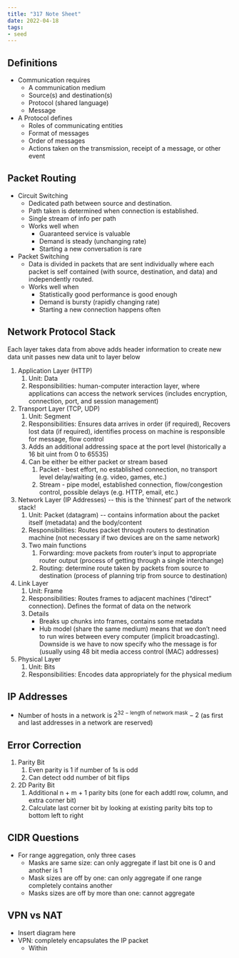 ```yaml
---
title: "317 Note Sheet"
date: 2022-04-18
tags:
- seed
---
```


## Definitions
- Communication requires
	- A communication medium
	-  Source(s) and destination(s)
	-  Protocol (shared language)
	-  Message
- A Protocol defines
	- Roles of communicating entities  
	- Format of messages  
	- Order of messages  
	- Actions taken on the transmission, receipt of a message, or other event

## Packet Routing
- Circuit Switching
	- Dedicated path between source and destination.
	- Path taken is determined when connection is established.
	- Single stream of info per path
	- Works well when
		-   Guaranteed service is valuable
		-   Demand is steady (unchanging rate)
		-   Starting a new conversation is rare
- Packet Switching
	- Data is divided in packets that are sent individually where each packet is self contained (with source, destination, and data) and independently routed.
	- Works well when
		-   Statistically good performance is good enough
		-   Demand is bursty (rapidly changing rate)
		-   Starting a new connection happens often

## Network Protocol Stack
Each layer takes data from above adds header information to create new data unit passes new data unit to layer below

1. Application Layer (HTTP)
	1. Unit: Data
	2. Responsibilities: human-computer interaction layer, where applications can access the network services (includes encryption, connection, port, and session management)
2. Transport Layer (TCP, UDP)
	1. Unit: Segment
	2. Responsibilities: Ensures data arrives in order (if required), Recovers lost data (if required), identifies process on machine is responsible for message, flow control
	3. Adds an additional addressing space at the port level (historically a 16 bit uint from 0 to 65535)
	4. Can be either be either packet or stream based
	    1. Packet - best effort, no established connection, no transport level delay/waiting (e.g. video, games, etc.)
	    2. Stream - pipe model, established connection, flow/congestion control, possible delays (e.g. HTTP, email, etc.)
3. Network Layer (IP Addresses) -- this is the ’thinnest’ part of the network stack!
	1. Unit: Packet (datagram) -- contains information about the packet itself (metadata) and the body/content
	2. Responsibilities: Routes packet through routers to destination machine (not necessary if two devices are on the same network)
	3. Two main functions
	    1. Forwarding: move packets from router’s input to appropriate router output (process of getting through a single interchange)
	    2. Routing: determine route taken by packets from source to destination (process of planning trip from source to destination)
4. Link Layer
	1. Unit: Frame
	2. Responsibilities: Routes frames to adjacent machines (“direct” connection). Defines the format of data on the network
	3.  Details
	    - Breaks up chunks into frames, contains some metadata
	    - Hub model (share the same medium) means that we don’t need to run wires between every computer (implicit broadcasting). Downside is we have to now specify who the message is for (usually using 48 bit media access control (MAC) addresses)
5. Physical Layer
	1. Unit: Bits
	2. Responsibilities: Encodes data appropriately for the physical medium

## IP Addresses
- Number of hosts in a network is $2^{32 - \textrm{length of network mask}} - 2$ (as first and last addresses in a network are reserved)

## Error Correction
1. Parity Bit
	1. Even parity is 1 if number of 1s is odd
	2. Can detect odd number of bit flips
3. 2D Parity Bit
	1. Additional n + m + 1 parity bits (one for each addtl row, column, and extra corner bit)
	2. Calculate last corner bit by looking at existing parity bits top to bottom left to right

## CIDR Questions
- For range aggregation, only three cases
	- Masks are same size: can only aggregate if last bit one is 0 and another is 1
	- Mask sizes are off by one: can only aggregate if one range completely contains another
	- Masks sizes are off by more than one: cannot aggregate

## VPN vs NAT
- Insert diagram here
- VPN: completely encapsulates the IP packet
	- Within 